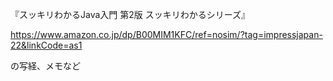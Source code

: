 『スッキリわかるJava入門 第2版 スッキリわかるシリーズ』

https://www.amazon.co.jp/dp/B00MIM1KFC/ref=nosim/?tag=impressjapan-22&linkCode=as1

の写経、メモなど